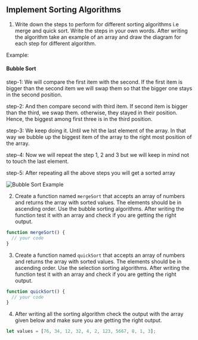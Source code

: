 ## Implement Sorting Algorithms

1. Write down the steps to perform for different sorting algorithms i.e merge and quick sort. Write the steps in your own words. After writing the algorithm take an example of an array and draw the diagram for each step for different algorithm.

Example:

#### Bubble Sort

step-1: We will compare the first item with the second. If the first item is bigger than the second item we will swap them so that the bigger one stays in the second position.

step-2: And then compare second with third item. If second item is bigger than the third, we swap them. otherwise, they stayed in their position. Hence, the biggest among first three is in the third position.

step-3: We keep doing it. Until we hit the last element of the array. In that way we bubble up the biggest item of the array to the right most position of the array.

step-4: Now we will repeat the step 1, 2 and 3 but we will keep in mind not to touch the last element.

step-5: After repeating all the above steps you will get a sorted array

![Bubble Sort Example](./bubble.png)

<!-- You answer -->

2. Create a function named `mergeSort` that accepts an array of numbers and returns the array with sorted values. The elements should be in ascending order. Use the bubble sorting algorithms. After writing the function test it with an array and check if you are getting the right output.

```js
function mergeSort() {
  // your code
}
```

3. Create a function named `quickSort` that accepts an array of numbers and returns the array with sorted values. The elements should be in ascending order. Use the selection sorting algorithms. After writing the function test it with an array and check if you are getting the right output.

```js
function quickSort() {
  // your code
}
```

4. After writing all the sorting algorithm check the output with the array given below and make sure you are getting the right output.

```js
let values = [76, 34, 12, 32, 4, 2, 123, 5667, 8, 1, 3];
```
